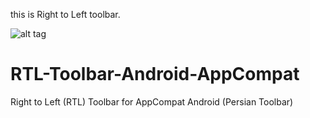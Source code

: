 this is Right to Left toolbar.


![alt tag](https://github.com/arashsammak/RTL-Toolbar-Android-AppCompat/blob/master/screenshot/screenshot.png=250x)



# RTL-Toolbar-Android-AppCompat
Right to Left (RTL) Toolbar for AppCompat  Android (Persian Toolbar)
